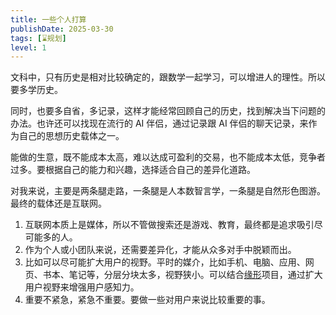 ```yaml
---
title: 一些个人打算
publishDate: 2025-03-30
tags: [⌛规划]
level: 1
---
```


文科中，只有历史是相对比较确定的，跟数学一起学习，可以增进人的理性。所以要多学历史。

同时，也要多自省，多记录，这样才能经常回顾自己的历史，找到解决当下问题的办法。也许还可以找现在流行的 AI 伴侣，通过记录跟 AI 伴侣的聊天记录，来作为自己的思想历史载体之一。

能做的生意，既不能成本太高，难以达成可盈利的交易，也不能成本太低，竞争者过多。要根据自己的能力和兴趣，选择适合自己的差异化道路。

对我来说，主要是两条腿走路，一条腿是人本数智言学，一条腿是自然形色图游。最终的载体还是互联网。

1. 互联网本质上是媒体，所以不管做搜索还是游戏、教育，最终都是追求吸引尽可能多的人。
2. 作为个人或小团队来说，还需要差异化，才能从众多对手中脱颖而出。
3. 比如可以尽可能扩大用户的视野。平时的媒介，比如手机、电脑、应用、网页、书本、笔记等，分层分块太多，视野狭小。可以结合[缘形](/lab/20250322-relation-shape)项目，通过扩大用户视野来增强用户感知力。
4. 重要不紧急，紧急不重要。要做一些对用户来说比较重要的事。
